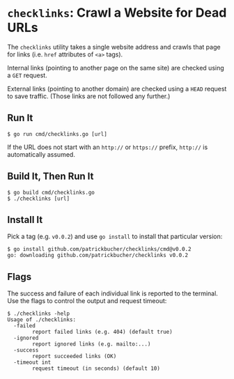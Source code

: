 # `checklinks`: Crawl a Website for Dead URLs

The `checklinks` utility takes a single website address and crawls that page for
links (i.e. `href` attributes of `<a>` tags).

Internal links (pointing to another page on the same site) are checked using a
`GET` request.

External links (pointing to another domain) are checked using a `HEAD` request
to save traffic. (Those links are not followed any further.)

## Run It

    $ go run cmd/checklinks.go [url]

If the URL does not start with an `http://` or `https://` prefix, `http://` is
automatically assumed.

## Build It, Then Run It

    $ go build cmd/checklinks.go
    $ ./checklinks [url]

## Install It

Pick a tag (e.g. `v0.0.2`) and use `go install` to install that particular
version:

    $ go install github.com/patrickbucher/checklinks/cmd@v0.0.2
    go: downloading github.com/patrickbucher/checklinks v0.0.2

## Flags

The success and failure of each individual link is reported to the terminal. Use
the flags to control the output and request timeout:

    $ ./checklinks -help
    Usage of ./checklinks:
      -failed
            report failed links (e.g. 404) (default true)
      -ignored
            report ignored links (e.g. mailto:...)
      -success
            report succeeded links (OK)
      -timeout int
            request timeout (in seconds) (default 10)
